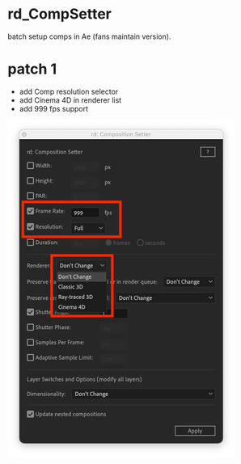 # rd_CompSetter
batch setup comps in Ae (fans maintain version).

# patch 1
- add Comp resolution selector
- add Cinema 4D in renderer list
- add 999 fps support

![](screenshot/patch1.png)
